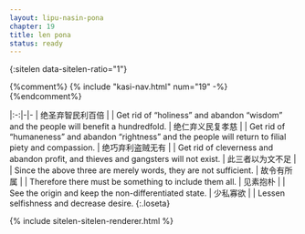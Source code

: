 ```yaml
---
layout: lipu-nasin-pona
chapter: 19
title: len pona
status: ready
---
```


{:sitelen data-sitelen-ratio="1"}

{%comment%}
{% include "kasi-nav.html" num="19" -%}
{%endcomment%}

|:-:|-|-
| 绝圣弃智<wbr/>民利百倍 |  | Get rid of “holiness” and abandon “wisdom” and the people will benefit a hundredfold.
| 绝仁弃义<wbr/>民复孝慈 |  | Get rid of “humaneness” and abandon “rightness” and the people will return to filial piety and compassion.
| 绝巧弃利<wbr/>盗贼无有 |  | Get rid of cleverness and abandon profit, and thieves and gangsters will not exist.
| 此三者以为文不足       |  | Since the above three are merely words, they are not sufficient.
| 故令有所属             |  | Therefore there must be something to include them all.
| 见素抱朴               |  | See the origin and keep the non-differentiated state.
| 少私寡欲               |  | Lessen selfishness and decrease desire.
{:.loseta}

{% include sitelen-sitelen-renderer.html %}
